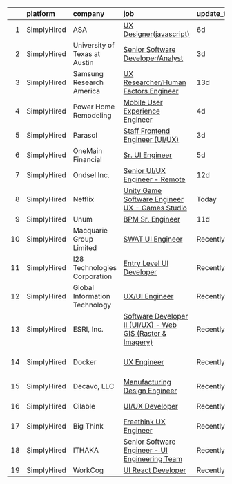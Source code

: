 

|    | platform    | company                       | job                                                                                                                                                                | update_time   | location           |
|---:|:------------|:------------------------------|:-------------------------------------------------------------------------------------------------------------------------------------------------------------------|:--------------|:-------------------|
|  1 | SimplyHired | ASA                           | [UX Designer(javascript)](https://www.simplyhired.com/job/DQkc1CXIR_ik4_laLg2XspIoTW99_WhOSDorM6le3YoMyPZYXyT0vw?q=ux+engineer)                                    | 6d            | Remote             |
|  2 | SimplyHired | University of Texas at Austin | [Senior Software Developer/Analyst](https://www.simplyhired.com/job/HomcLBfUokkrbKEOjbUR-NBsnnP_FjJYJvgmN78PYlXrfmRipiZrDQ?q=ux+engineer)                          | 3d            | Austin, TX         |
|  3 | SimplyHired | Samsung Research America      | [UX Researcher/Human Factors Engineer](https://www.simplyhired.com/job/mQuJgMLBBIGji9EXxioTHzFWfSWfxZm-KsKECym01B70V02knd3uwA?q=ux+engineer)                       | 13d           | Mountain View, CA  |
|  4 | SimplyHired | Power Home Remodeling         | [Mobile User Experience Engineer](https://www.simplyhired.com/job/f6VbROUW4Uy1N2aIJYRzZuSN-kafar3qaZGU2V_FRej91J5V1XYtDA?q=ux+engineer)                            | 4d            | West Chester, PA   |
|  5 | SimplyHired | Parasol                       | [Staff Frontend Engineer (UI/UX)](https://www.simplyhired.com/job/LYpVMO4jxzNzSuMbLUbRUIB6TFOcg6hf1M6iSg7JXS_MY5fmB6ppcQ?q=ux+engineer)                            | 3d            | Remote +1 location |
|  6 | SimplyHired | OneMain Financial             | [Sr. UI Engineer](https://www.simplyhired.com/job/qKX0iXbMSuoAWGdF3zmgJnzd9MkDvnPk2mcLXkZUep8Tx4Wrt-bxqQ?q=ux+engineer)                                            | 5d            | Baltimore, MD      |
|  7 | SimplyHired | Ondsel Inc.                   | [Senior UI/UX Engineer - Remote](https://www.simplyhired.com/job/HFP3ekiDvGFdIO76q1ph8OJdhyzKDPSW5OxSm0QmZbFCjRcNMzKxvg?q=ux+engineer)                             | 12d           | Seattle, WA        |
|  8 | SimplyHired | Netflix                       | [Unity Game Software Engineer UX - Games Studio](https://www.simplyhired.com/job/1GLapO5RCwnxO3cGE9thmEae1R9_lP2vUPDsWM4CsX8xaZXHXz4nPw?q=ux+engineer)             | Today         | Remote             |
|  9 | SimplyHired | Unum                          | [BPM Sr. Engineer](https://www.simplyhired.com/job/qoZZQ_uGPcf2nVZ7KPEWWvf_3cs6FoLWZpUwe7F2IwBPkdJZqWXoBw?q=ux+engineer)                                           | 11d           | Atlanta, GA        |
| 10 | SimplyHired | Macquarie Group Limited       | [SWAT UI Engineer](https://www.simplyhired.com/job/9311-2XMiPUa2oI7AxA_L7aMrpRMRYfrM45sZFDqe8xSNRBGnjeHBw?q=ux+engineer)                                           | Recently      | Philadelphia, PA   |
| 11 | SimplyHired | I28 Technologies Corporation  | [Entry Level UI Developer](https://www.simplyhired.com/job/CWgabUL4o1fYvt9lhPWRtQR1L-fktB0T3c525C_CtWJq4QJSyRR9bw?q=ux+engineer)                                   | Recently      | Kemp, TX           |
| 12 | SimplyHired | Global Information Technology | [UX/UI Engineer](https://www.simplyhired.com/job/xA3qxGEqYfzcPcnsBt5AdnMdwkHShRFpQ4suic_c6xPoAQ3-SJcOoQ?q=ux+engineer)                                             | Recently      | Remote             |
| 13 | SimplyHired | ESRI, Inc.                    | [Software Developer II (UI/UX) - Web GIS (Raster & Imagery)](https://www.simplyhired.com/job/JMxJQDU1d_x-r5k1hIi4cVtBRoqt7tlr-JEwAEzPitBJSQDBLX0J_w?q=ux+engineer) | Recently      | Redlands, CA       |
| 14 | SimplyHired | Docker                        | [UX Engineer](https://www.simplyhired.com/job/zqvK372Iba0O1869yVIscBWvk1M8phpAFuIFaJkuWoa-7S3vm_aqHQ?q=ux+engineer)                                                | Recently      | San Francisco, CA  |
| 15 | SimplyHired | Decavo, LLC                   | [Manufacturing Design Engineer](https://www.simplyhired.com/job/n7IV0epdKyevj1UWmhsg-Fu43KfjeoY64bU56E8guHVsNp4xhYBV-Q?q=ux+engineer)                              | Recently      | Hood River, OR     |
| 16 | SimplyHired | Cilable                       | [UI/UX Developer](https://www.simplyhired.com/job/9E-geco5G7VranxuBsWivbrdZTcZpWjiTxIQHJgRk6pI4bbneSAOEg?q=ux+engineer)                                            | Recently      | Des Moines, IA     |
| 17 | SimplyHired | Big Think                     | [Freethink UX Engineer](https://www.simplyhired.com/job/XhGxLh0pXl0ojQZ7H4lPyMhmPdxJydfk2NgvjF670jkhIwCxSwbp3g?q=ux+engineer)                                      | Recently      | Washington, DC     |
| 18 | SimplyHired | ITHAKA                        | [Senior Software Engineer - UI Engineering Team](https://www.simplyhired.com/job/inYM2CSoj-lWM7-IxN1lfdFmAO-6A7F1ZZLGliDsbAbXRk4DlvHNcw?q=ux+engineer)             | Recently      | Ann Arbor, MI      |
| 19 | SimplyHired | WorkCog                       | [UI React Developer](https://www.simplyhired.com/job/nZ7xr4LVPsrSBe5YEUajwiBUNfv7sI_1aoVWUiY9XeEp7VBN0ucvBg?q=ux+engineer)                                         | Recently      | Remote             |